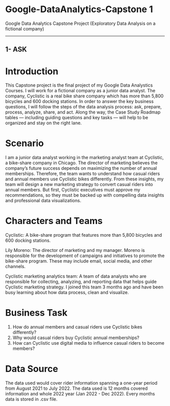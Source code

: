 # Google-DataAnalytics-Capstone 1
Google Data Analytics Capstone Project (Exploratory Data Analysis on a fictional company)
____________________
## 1- ASK

# Introduction

 This Capstone project is the final project of my Google Data Analystics Courses. I will work for a fictional company as a junior data analyst. The company, Cyclistic is a real bike share company which has more than 5,800 bicycles and 600 docking stations. In order to answer the key business questions, I will follow the steps of the data analysis process: ask, prepare, process, analyze, share, and act. Along the way, the Case Study Roadmap tables — including guiding questions and key tasks — will help to be organized and stay on the right lane. 


# Scenario

 I am a junior data analyst working in the marketing analyst team at Cyclistic, a bike-share company in Chicago. The director of marketing believes the company’s future success depends on maximizing the number of annual memberships. Therefore, the team wants to understand how casual riders and annual members use Cyclistic bikes differently. From these insights, my team will design a new marketing strategy to convert casual riders into annual members. But first, Cyclistic executives must approve my recommendations, so they must be backed up with compelling data insights and professional data visualizations.

# Characters and Teams 

Cyclistic: A bike-share program that features more than 5,800 bicycles and 600 docking stations.

Lily Moreno: The director of marketing and my manager. Moreno is responsible for the development of campaigns and initiatives to promote the bike-share program. These may include email, social media, and other channels. 

Cyclistic marketing analytics team: A team of data analysts who are responsible for collecting, analyzing, and reporting data that helps guide Cyclistic marketing strategy. I joined this team 3 months ago and have been busy learning about how data process, clean and visualize. 

# Business Task
1. How do annual members and casual riders use Cyclistic bikes differently?
2. Why would casual riders buy Cyclistic annual memberships?
3. How can Cyclistic use digital media to influence casual riders to become members?

# Data Source
The data used would cover rider information spanning a one-year period from August 2021 to July 2022. 
The data used is 12 months covered information and whole 2022 year (Jan 2022 - Dec 2022). Every months data is stored in .csv file.



